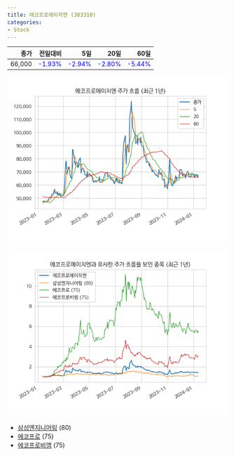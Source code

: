 ```yaml
---
title: 에코프로에이치엔 (383310)
categories:
- Stock
---
```


|종가|전일대비|5일|20일|60일|
|---:|-------:|--:|---:|---:|
|66,000|<span style="color: blue">-1.93%</span>|<span style="color: blue">-2.94%</span>|<span style="color: blue">-2.80%</span>|<span style="color: blue">-5.44%</span>|


<!-- more -->

![383310](/assets/images/stock/383310.png)

![383310](/assets/images/stock/383310_sim.png)

- [삼성엔지니어링](/stock/028050/) (80)
- [에코프로](/stock/086520/) (75)
- [에코프로비엠](/stock/247540/) (75)
